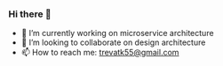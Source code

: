 ### Hi there 👋

- 🔭 I’m currently working on microservice architecture
- 👯 I’m looking to collaborate on design architecture
- 📫 How to reach me: trevatk55@gmail.com
